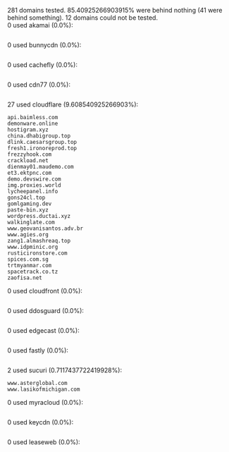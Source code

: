 281 domains tested. 85.40925266903915% were behind nothing (41 were behind something). 12 domains could not be tested.<br>
0 used akamai (0.0%):
```

```

0 used bunnycdn (0.0%):
```

```

0 used cachefly (0.0%):
```

```

0 used cdn77 (0.0%):
```

```

27 used cloudflare (9.608540925266903%):
```
api.baimless.com
demonware.online
hostigram.xyz
china.dhabigroup.top
dlink.caesarsgroup.top
fresh1.ironoreprod.top
frezzyhook.com
crackload.net
dienmay01.maudemo.com
et3.ektpnc.com
demo.devswire.com
img.proxies.world
lycheepanel.info
gons24cl.top
gomlgaming.dev
paste-bin.xyz
wordpress.ductai.xyz
walkinglate.com
www.geovanisantos.adv.br
www.agies.org
zang1.almashreaq.top
www.idpminic.org
rusticironstore.com
spices.com.sg
trtmyanmar.com
spacetrack.co.tz
zaofisa.net
```

0 used cloudfront (0.0%):
```

```

0 used ddosguard (0.0%):
```

```

0 used edgecast (0.0%):
```

```

0 used fastly (0.0%):
```

```

2 used sucuri (0.7117437722419928%):
```
www.asterglobal.com
www.lasikofmichigan.com
```

0 used myracloud (0.0%):
```

```

0 used keycdn (0.0%):
```

```

0 used leaseweb (0.0%):
```

```
